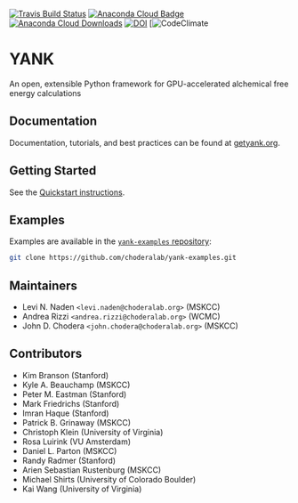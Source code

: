 [![Travis Build Status](https://travis-ci.org/choderalab/yank.png)](https://travis-ci.org/choderalab/yank)
[![Anaconda Cloud Badge](https://anaconda.org/omnia/yank/badges/version.svg)](https://anaconda.org/omnia/yank)
[![Anaconda Cloud Downloads](https://anaconda.org/omnia/yank/badges/downloads.svg)](https://anaconda.org/omnia/yank)
[![DOI](https://zenodo.org/badge/13779937.svg)](https://zenodo.org/badge/latestdoi/13779937)
[![CodeClimate](https://codeclimate.com/github/choderalab/yank/badges/gpa.svg)

YANK
====

An open, extensible Python framework for GPU-accelerated alchemical free energy calculations

Documentation
-------------

Documentation, tutorials, and best practices can be found at [getyank.org](http://getyank.org).

Getting Started
---------------
See the [Quickstart instructions](http://getyank.org/latest/quickstart.html).

Examples
--------

Examples are available in the [`yank-examples` repository](http://github.com/choderalab/yank-examples):
```bash
git clone https://github.com/choderalab/yank-examples.git
```

Maintainers
-----------

* Levi N. Naden `<levi.naden@choderalab.org>` (MSKCC)
* Andrea Rizzi `<andrea.rizzi@choderalab.org>` (WCMC)
* John D. Chodera `<john.chodera@choderalab.org>` (MSKCC)

Contributors
------------
* Kim Branson (Stanford)
* Kyle A. Beauchamp (MSKCC)
* Peter M. Eastman (Stanford)
* Mark Friedrichs (Stanford)
* Imran Haque (Stanford)
* Patrick B. Grinaway (MSKCC)
* Christoph Klein (University of Virginia)
* Rosa Luirink (VU Amsterdam)
* Daniel L. Parton (MSKCC)
* Randy Radmer (Stanford)
* Arien Sebastian Rustenburg (MSKCC)
* Michael Shirts (University of Colorado Boulder)
* Kai Wang (University of Virginia)
